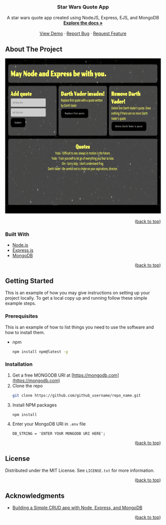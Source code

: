 <div align="center">
  <a href="https://github.com/dyarawilliams/starwars-quote-app">
<!--     <img src="images/logo.png" alt="Logo" width="80" height="80"> -->
  </a>

<h3 align="center">Star Wars Quote App</h3>

  <p align="center">
    A star wars quote app created using NodeJS, Express, EJS, and MongoDB
    <br />
    <a href="https://github.com/dyarawilliams/starwars-quote-app"><strong>Explore the docs »</strong></a>
    <br />
    <br />
    <a href="https://github.com/dyarawilliams/starwars-quote-app">View Demo</a>
    ·
    <a href="https://github.com/dyarawilliams/starwars-quote-app/issues">Report Bug</a>
    ·
    <a href="https://github.com/dyarawilliams/starwars-quote-app/issues">Request Feature</a>
  </p>
</div>

<!-- ABOUT THE PROJECT -->
## About The Project

<img src="/public/images/screenshot.png" alt="An screenshot of the project" height="500px"/>

<p align="right">(<a href="#top">back to top</a>)</p>



### Built With

* [Node.js](https://nodejs.org/)
* [Express.js](https://expressjs.com/)
* [MongoDB](http://mongodb.com/)


<p align="right">(<a href="#top">back to top</a>)</p>

<!-- GETTING STARTED -->
## Getting Started

This is an example of how you may give instructions on setting up your project locally.
To get a local copy up and running follow these simple example steps.

### Prerequisites

This is an example of how to list things you need to use the software and how to install them.
* npm
  ```sh
  npm install npm@latest -g
  ```

### Installation

1. Get a free MONGODB URI at [https://mongodb.com](https://mongodb.com)
2. Clone the repo
   ```sh
   git clone https://github.com/github_username/repo_name.git
   ```
3. Install NPM packages
   ```sh
   npm install
   ```
4. Enter your MongoDB URI in `.env` file
   ```env
   DB_STRING = 'ENTER YOUR MONGODB URI HERE';
   ```

<p align="right">(<a href="#top">back to top</a>)</p>


<!-- LICENSE -->
## License

Distributed under the MIT License. See `LICENSE.txt` for more information.

<p align="right">(<a href="#top">back to top</a>)</p>

<!-- ACKNOWLEDGMENTS -->
## Acknowledgments

* [Building a Simple CRUD app with Node, Express, and MongoDB](https://zellwk.com/blog/crud-express-mongodb/)

<p align="right">(<a href="#top">back to top</a>)</p>
